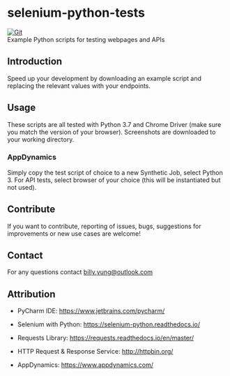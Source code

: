 # selenium-python-tests

[![Git](https://app.soluble.cloud/api/v1/public/badges/5d8d82ce-5571-41b6-a8c1-b1ec31d4a5ac.svg?orgId=649909636767)](https://app.soluble.cloud/repos/details/github.com/billy-yung/selenium-python-tests?orgId=649909636767)  
Example Python scripts for testing webpages and APIs

## Introduction
Speed up your development by downloading an example script and replacing the relevant values with your endpoints.

## Usage
These scripts are all tested with Python 3.7 and Chrome Driver (make sure you match the version of your browser).
Screenshots are downloaded to your working directory.

### AppDynamics
Simply copy the test script of choice to a new Synthetic Job, select Python 3. For API tests, select browser of your choice (this will be instantiated but not used).

## Contribute
If you want to contribute, reporting of issues, bugs, suggestions for improvements or new use cases are welcome!

## Contact
For any questions contact billy.yung@outlook.com

## Attribution
* PyCharm IDE: https://www.jetbrains.com/pycharm/
* Selenium with Python: https://selenium-python.readthedocs.io/
* Requests Library: https://requests.readthedocs.io/en/master/
* HTTP Request & Response Service: http://httpbin.org/

* AppDynamics: https://www.appdynamics.com/
